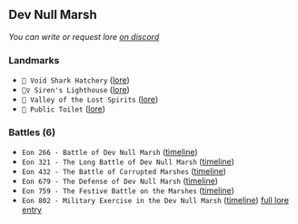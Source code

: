## Dev Null Marsh

*You can write or request lore [on discord](<https://discord.com/channels/562910943848169472/1173922660489633802>)*
### Landmarks
- `🦈 Void Shark Hatchery` ([lore](<https://zeithalt.github.io//r/void_shark_hatchery.html>))
- `🧜‍♀️ Siren's Lighthouse` ([lore](<https://zeithalt.github.io//r/sirens_lighthouse.html>))
- `👻️ Valley of the Lost Spirits` ([lore](<https://zeithalt.github.io//r/valley_of_the_lost_spirits.html>))
- `🚽️ Public Toilet` ([lore](<https://zeithalt.github.io//r/public_toilet.html>))
### Battles (6)
- `Eon 266 - Battle of Dev Null Marsh` ([timeline](<https://zeithalt.github.io//t/#eon0266>))
- `Eon 321 - The Long Battle of Dev Null Marsh` ([timeline](<https://zeithalt.github.io//t/#eon0321>))
- `Eon 432 - The Battle of Corrupted Marshes` ([timeline](<https://zeithalt.github.io//t/#eon0432>))
- `Eon 679 - The Defense of Dev Null Marsh` ([timeline](<https://zeithalt.github.io//t/#eon0679>))
- `Eon 759 - The Festive Battle on the Marshes` ([timeline](<https://zeithalt.github.io//t/#eon0759>))
- `Eon 802 - Military Exercise in the Dev Null Marsh` ([timeline](<https://zeithalt.github.io//t/#eon0802>))
[full lore entry](<https://zeithalt.github.io//r/dev_null_marsh.html>)
